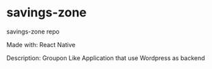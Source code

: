# savings-zone
savings-zone repo 

Made with: React Native 


Description:  Groupon Like Application that use Wordpress as backend
